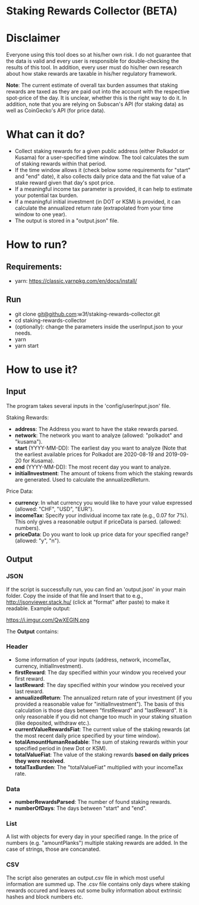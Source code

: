 # Staking Rewards Collector (BETA)

# Disclaimer
Everyone using this tool does so at his/her own risk. I do not guarantee that the data is valid and every user is responsible for double-checking the results of this tool. In addition, every user must do his/her own research about how stake rewards are taxable in his/her regulatory framework. 

**Note**: The current estimate of overall tax burden assumes that staking rewards are taxed as they are paid out into the account with the respective spot-price of the day. It is unclear, whether this is the right way to do it. In addition, note that you are relying on Subscan's API (for staking data) as well as CoinGecko's API (for price data).

# What can it do?
* Collect staking rewards for a given public address (either Polkadot or Kusama) for a user-specified time window. The tool calculates the sum of staking rewards within that period.
* If the time window allows it (check below some requirements for "start" and "end" date), it also collects daily price data and the fiat value of a stake reward given that day's spot price.
* If a meaningful income tax parameter is provided, it can help to estimate your potential tax burden.
* If a meaningful initial investment (in DOT or KSM) is provided, it can calculate the annualized return rate (extrapolated from your time window to one year).
* The output is stored in a "output.json" file.

# How to run?
## Requirements:
* yarn: https://classic.yarnpkg.com/en/docs/install/

## Run
* git clone git@github.com:w3f/staking-rewards-collector.git
* cd staking-rewards-collector
* (optionally): change the parameters inside the userInput.json to your needs.
* yarn
* yarn start

# How to use it?
## Input
The program takes several inputs in the 'config/userInput.json' file.

Staking Rewards:
* **address**: The Address you want to have the stake rewards parsed.
* **network**: The network you want to analyze (allowed: "polkadot" and "kusama").
* **start** (YYYY-MM-DD): The earliest day you want to analyze (Note that the earliest available prices for Polkadot are 2020-08-19 and 2019-09-20 for Kusama).
* **end** (YYYY-MM-DD): The most recent day you want to analyze.
* **initialInvestment**: The amount of tokens from which the staking rewards are generated. Used to calculate the annualizedReturn. 

Price Data:
* **currency**: In what currency you would like to have your value expressed (allowed: "CHF", "USD", "EUR").
* **incomeTax**: Specify your individual income tax rate (e.g., 0.07 for 7%). This only gives a reasonable output if priceData is parsed. (allowed: numbers).
* **priceData**: Do you want to look up price data for your specified range? (allowed: "y", "n").


## Output
### JSON
If the script is successfully run, you can find an 'output.json' in your main folder. Copy the inside of that file and Insert that to e.g., http://jsonviewer.stack.hu/ (click at "format" after paste) to make it readable. Example output:

https://i.imgur.com/QwXEGIN.png


The **Output** contains:

### Header

* Some information of your inputs (address, network, incomeTax, currency, initialInvestment).
* **firstReward**: The day specified within your window you received your first reward.
* **lastReward**: The day specified within your window you received your last reward.
* **annualizedReturn**: The annualized return rate of your investment (if you provided a reasonable value for "initialInvestment"). The basis of this calculation is those days between "firstReward" and "lastReward". It is only reasonable if you did not change too much in your staking situation (like deposited, withdraw etc.).
* **currentValueRewardsFiat**: The current value of the staking rewards (at the most recent daily price specified by your time window).
* **totalAmountHumanReadable**: The sum of staking rewards within your specified period in (new Dot or KSM).
* **totalValueFiat**: The value of the staking rewards **based on daily prices they were received**.
* **totalTaxBurden**: The "totalValueFiat" multiplied with your incomeTax rate.

### Data

* **numberRewardsParsed**: The number of found staking rewards.
* **numberOfDays**: The days between "start" and "end".

### List

A list with objects for every day in your specified range. In the price of numbers (e.g. "amountPlanks") multiple staking rewards are added. In the case of strings, those are concanated.

### CSV
The script also generates an output.csv file in which most useful information are summed up. The .csv file contains only days where staking rewards occured and leaves out some bulky information about extrinsic hashes and block numbers etc.